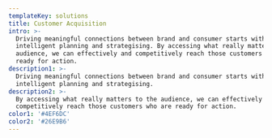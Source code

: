 ```yaml
---
templateKey: solutions
title: Customer Acquisition
intro: >-
  Driving meaningful connections between brand and consumer starts with
  intelligent planning and strategising. By accessing what really matters to the
  audience, we can effectively and competitively reach those customers who are
  ready for action.
description1: >-
  Driving meaningful connections between brand and consumer starts with
  intelligent planning and strategising.
description2: >-
  By accessing what really matters to the audience, we can effectively and
  competitively reach those customers who are ready for action.
color1: '#4EF6DC'
color2: '#26E9B6'
---
```


